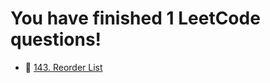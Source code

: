 # You have finished 1 LeetCode questions!

- 📄 [143. Reorder List](https://github.com/ChenyeWang/LeetCode/blob/main/LeetCode/143.%20Reorder%20List.ipynb)

